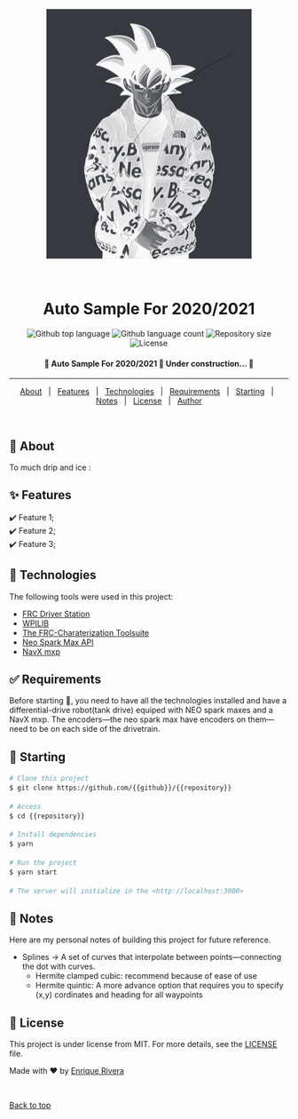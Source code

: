 <div align="center" id="top"> 
  <img src="Images/DripGoku.png" alt="YouGotNoDrip" />

  &#xa0;

  <!-- <a href="https://{{app_url}}.netlify.app">Demo</a> -->
</div>

<h1 align="center">Auto Sample For 2020/2021</h1>

<p align="center">
  <img alt="Github top language" src="https://img.shields.io/github/languages/top/{{github}}/{{repository}}?color=56BEB8">

  <img alt="Github language count" src="https://img.shields.io/github/languages/count/{{github}}/{{repository}}?color=56BEB8">

  <img alt="Repository size" src="https://img.shields.io/github/repo-size/{{github}}/{{repository}}?color=56BEB8">

  <img alt="License" src="https://img.shields.io/github/license/{{github}}/{{repository}}?color=56BEB8">

  <!-- <img alt="Github issues" src="https://img.shields.io/github/issues/{{github}}/{{repository}}?color=56BEB8" /> -->

  <!-- <img alt="Github forks" src="https://img.shields.io/github/forks/{{github}}/{{repository}}?color=56BEB8" /> -->

  <!-- <img alt="Github stars" src="https://img.shields.io/github/stars/{{github}}/{{repository}}?color=56BEB8" /> -->
</p>

<!-- Status -->

<h4 align="center"> 
	🚧 Auto Sample For 2020/2021 🚀 Under construction...  🚧
</h4> 

<hr> 

<p align="center">
  <a href="#dart-about">About</a> &#xa0; | &#xa0; 
  <a href="#sparkles-features">Features</a> &#xa0; | &#xa0;
  <a href="#rocket-technologies">Technologies</a> &#xa0; | &#xa0;
  <a href="#white_check_mark-requirements">Requirements</a> &#xa0; | &#xa0;
  <a href="#checkered_flag-starting">Starting</a> &#xa0; | &#xa0;
  <a href="#memo-notes">Notes</a> &#xa0; | &#xa0;
  <a href="#memo-license">License</a> &#xa0; | &#xa0;
  <a href="https://github.com/{{github}}" target="_blank">Author</a>
</p>

<br>

## :dart: About ##

To much drip and ice :

## :sparkles: Features ##

:heavy_check_mark: Feature 1;\
:heavy_check_mark: Feature 2;\
:heavy_check_mark: Feature 3;

## :rocket: Technologies ##

The following tools were used in this project:

- [FRC Driver Station](https://docs.wpilib.org/en/latest/docs/zero-to-robot/step-2/frc-game-tools.html#installing-the-frc-game-tools)
- [WPILIB](https://docs.wpilib.org/en/latest/docs/zero-to-robot/step-2/wpilib-setup.html#wpilib-installation-guide)
- [The FRC-Charaterization Toolsuite](https://docs.wpilib.org/en/latest/docs/software/wpilib-tools/robot-characterization/introduction.html#installing-and-launching-the-toolsuite)
- [Neo Spark Max API](https://docs.revrobotics.com/sparkmax/software-resources/spark-max-api-information#c-api)
- [NavX mxp](https://pdocs.kauailabs.com/navx-mxp/software/roborio-libraries/c/)


## :white_check_mark: Requirements ##

Before starting :checkered_flag:, you need to have all the technologies installed and have a differential-drive robot(tank drive) equiped with NEO spark maxes and a NavX mxp. The encoders—the neo spark max have encoders on them—need to be on each side of the drivetrain.

## :checkered_flag: Starting ##

```bash
# Clone this project
$ git clone https://github.com/{{github}}/{{repository}}

# Access
$ cd {{repository}}

# Install dependencies
$ yarn

# Run the project
$ yarn start

# The server will initialize in the <http://localhost:3000>
```

## :memo: Notes ##
Here are my personal notes of building this project for future reference.
- Splines -> A set of curves that interpolate between points—connecting the dot with curves.
  - Hermite clamped cubic: recommend because of ease of use
  - Hermite quintic: A more advance option that requires you to specify (x,y) cordinates and  heading for all waypoints


## :memo: License ##
This project is under license from MIT. For more details, see the [LICENSE](LICENSE.md) file.

Made with :heart: by <a href="https://github.com/Quantum-Impulse/auto-test" target="_blank">Enrique Rivera</a>

&#xa0;

<a href="#top">Back to top</a>